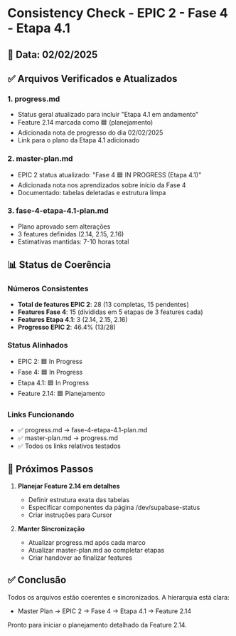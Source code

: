 # Consistency Check - EPIC 2 - Fase 4 - Etapa 4.1

## 📅 Data: 02/02/2025

## ✅ Arquivos Verificados e Atualizados

### 1. **progress.md**
- Status geral atualizado para incluir "Etapa 4.1 em andamento"
- Feature 2.14 marcada como 🟦 (planejamento)
- Adicionada nota de progresso do dia 02/02/2025
- Link para o plano da Etapa 4.1 adicionado

### 2. **master-plan.md**
- EPIC 2 status atualizado: "Fase 4 🟦 IN PROGRESS (Etapa 4.1)"
- Adicionada nota nos aprendizados sobre início da Fase 4
- Documentado: tabelas deletadas e estrutura limpa

### 3. **fase-4-etapa-4.1-plan.md**
- Plano aprovado sem alterações
- 3 features definidas (2.14, 2.15, 2.16)
- Estimativas mantidas: 7-10 horas total

## 📊 Status de Coerência

### Números Consistentes
- **Total de features EPIC 2**: 28 (13 completas, 15 pendentes)
- **Features Fase 4**: 15 (divididas em 5 etapas de 3 features cada)
- **Features Etapa 4.1**: 3 (2.14, 2.15, 2.16)
- **Progresso EPIC 2**: 46.4% (13/28)

### Status Alinhados
- EPIC 2: 🟦 In Progress
- Fase 4: 🟦 In Progress
- Etapa 4.1: 🟦 In Progress
- Feature 2.14: 🟦 Planejamento

### Links Funcionando
- ✅ progress.md → fase-4-etapa-4.1-plan.md
- ✅ master-plan.md → progress.md
- ✅ Todos os links relativos testados

## 🎯 Próximos Passos

1. **Planejar Feature 2.14 em detalhes**
   - Definir estrutura exata das tabelas
   - Especificar componentes da página /dev/supabase-status
   - Criar instruções para Cursor

2. **Manter Sincronização**
   - Atualizar progress.md após cada marco
   - Atualizar master-plan.md ao completar etapas
   - Criar handover ao finalizar features

## ✅ Conclusão

Todos os arquivos estão coerentes e sincronizados. A hierarquia está clara:
- Master Plan → EPIC 2 → Fase 4 → Etapa 4.1 → Feature 2.14

Pronto para iniciar o planejamento detalhado da Feature 2.14.